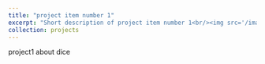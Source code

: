 ```yaml
---
title: "project item number 1"
excerpt: "Short description of project item number 1<br/><img src='/images/500x300.png'>"
collection: projects
---
```


project1 about dice


